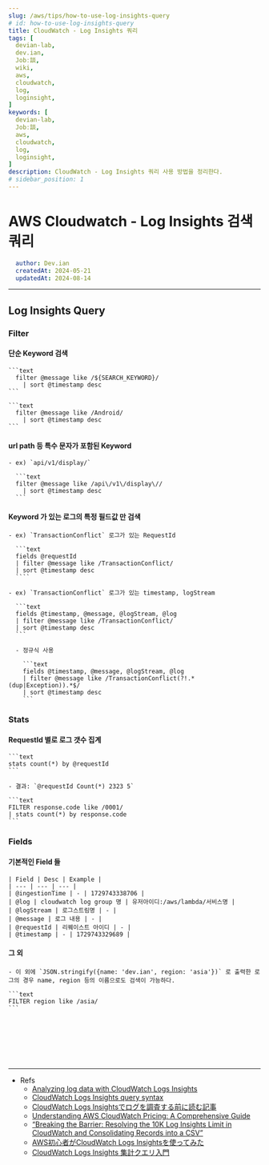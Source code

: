 ```yaml
---
slug: /aws/tips/how-to-use-log-insights-query
# id: how-to-use-log-insights-query
title: CloudWatch - Log Insights 쿼리
tags: [
  devian-lab, 
  dev.ian,
  Jobː談,
  wiki,
  aws,
  cloudwatch,
  log,
  loginsight,
]
keywords: [
  devian-lab,
  Jobː談,
  aws,
  cloudwatch,
  log,
  loginsight,
]
description: CloudWatch - Log Insights 쿼리 사용 방법을 정리한다.
# sidebar_position: 1
---
```


<!--title -->
# AWS Cloudwatch - Log Insights 검색 쿼리
<!--//title -->

<!-- 
```json
{
  "author": "Dev.ian",
  "createdAt": "2024-05-21",
  "updatedAt": "2024-08-14"
}
``` 
-->

```yaml
  author: Dev.ian
  createdAt: 2024-05-21
  updatedAt: 2024-08-14
```

---

## Log Insights Query

### Filter 

  #### 단순 Keyword 검색

    ```text
      filter @message like /${SEARCH_KEYWORD}/
        | sort @timestamp desc
    ```

    ```text
      filter @message like /Android/
        | sort @timestamp desc
    ```

  #### url path 등 특수 문자가 포함된 Keyword

    - ex) `api/v1/display/`

      ```text
      filter @message like /api\/v1\/display\//
        | sort @timestamp desc
      ```

  #### Keyword 가 있는 로그의 특정 필드값 만 검색

    - ex) `TransactionConflict` 로그가 있는 RequestId

      ```text
      fields @requestId 
      | filter @message like /TransactionConflict/
      | sort @timestamp desc
      ````

    - ex) `TransactionConflict` 로그가 있는 timestamp, logStream 

      ```text
      fields @timestamp, @message, @logStream, @log 
      | filter @message like /TransactionConflict/
      | sort @timestamp desc
      ```

      - 정규식 사용

        ```text
        fields @timestamp, @message, @logStream, @log 
        | filter @message like /TransactionConflict(?!.*(dup|Exception)).*$/
        | sort @timestamp desc
        ```

### Stats

  #### RequestId 별로 로그 갯수 집계

    ```text
    stats count(*) by @requestId
    ```

    - 결과: `@requestId Count(*) 2323 5`

    ```text
    FILTER response.code like /0001/
    | stats count(*) by response.code
    ```


### Fields

  #### 기본적인 Field 들

    | Field | Desc | Example |
    | --- | --- | --- |
    | @ingestionTime | - | 1729743338706 | 
    | @log | cloudwatch log group 명 | 유저아이디:/aws/lambda/서비스명 |
    | @logStream | 로그스트림명 | - |
    | @message | 로그 내용 | - |
    | @requestId | 리퀘이스트 아이디 | - |
    | @timestamp | - | 1729743329689 | 

  #### 그 외

    - 이 외에 `JSON.stringify({name: 'dev.ian', region: 'asia'})` 로 출력한 로그의 경우 name, region 등의 이름으로도 검색이 가능하다.

    ```text
    FILTER region like /asia/
    ```

<br /><br /><br /><br /><br />

--- 
- Refs
  + [Analyzing log data with CloudWatch Logs Insights](https://docs.aws.amazon.com/AmazonCloudWatch/latest/logs/AnalyzingLogData.html)
  + [CloudWatch Logs Insights query syntax](https://docs.aws.amazon.com/AmazonCloudWatch/latest/logs/CWL_QuerySyntax.html)
  + [CloudWatch Logs Insightsでログを調査する前に読む記事](https://dev.classmethod.jp/articles/how-to-cloudwatch-logs-insights/)
  + [Understanding AWS CloudWatch Pricing: A Comprehensive Guide](https://blog.awsfundamentals.com/understanding-aws-cloudwatch-pricing-a-comprehensive-guide)
  + [“Breaking the Barrier: Resolving the 10K Log Insights Limit in CloudWatch and Consolidating Records into a CSV”](https://medium.com/@aishwaryaicerastogi/breaking-the-barrier-resolving-the-10k-log-insights-limit-in-cloudwatch-and-consolidating-records-92b206006e8)
  + [AWS初心者がCloudWatch Logs Insightsを使ってみた](https://qiita.com/suuu/items/8387df88f134348f22c7)
  + [CloudWatch Logs Insights 集計クエリ入門](https://qiita.com/enerick/items/89adf05d076a533a89b4)